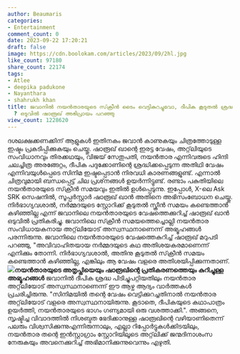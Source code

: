 ```yaml
---
author: Beaumaris
categories:
- Entertainment
comment_count: 0
date: 2023-09-22 17:20:21
draft: false
image: https://cdn.boolokam.com/articles/2023/09/2hl.jpg
like_count: 97180
share_count: 22174
tags:
- Atlee
- deepika padukone
- Nayanthara
- shahrukh khan
title: ജവാനിൽ നയൻതാരയുടെ സ്‌ക്രീൻ ടൈം വെട്ടികുറച്ചുവോ, ദീപിക കൂടുതൽ ശ്രദ്ധിക്കപ്പെട്ടോ
  ? ഒടുവിൽ ഷാരൂഖ് അഭിപ്രായം പറഞ്ഞു
view_count: 1228620
---
```


ദശലക്ഷക്കണക്കിന് ആളുകൾ ഇതിനകം ജവാൻ കാണുകയും ചിത്രത്തോടുള്ള ഇഷ്ടം പ്രകടിപ്പിക്കുകയും ചെയ്തു. ഷാരൂഖ് ഖാന്റെ ഇരട്ട വേഷം, അറ്റ്‌ലിയുടെ സംവിധാനവും തിരക്കഥയും, വിജയ് സേതുപതി, നയൻതാര എന്നിവരുടെ ഹിന്ദി ചലച്ചിത്ര അരങ്ങേറ്റം, ദീപിക പദുക്കോണിന്റെ ശ്രദ്ധിക്കപ്പെടുന്ന അതിഥി വേഷം എന്നിവയുൾപ്പെടെ സിനിമ ഇഷ്ടപ്പെടാൻ നിരവധി കാരണങ്ങളുണ്ട്. എന്നാൽ ചിത്രവുമായി ബന്ധപ്പെട്ട് ചില പ്രശ്‌നങ്ങൾ ഉയർന്നിട്ടുണ്ട്. രണ്ടാം പകുതിയിലെ നയൻതാരയുടെ സ്‌ക്രീൻ സമയവും ഇതിൽ ഉൾപ്പെടുന്നു. ഇപ്പോൾ, X-ലെ Ask SRK സെഷനിൽ, സൂപ്പർസ്റ്റാർ ഷാരൂഖ് ഖാൻ അതിനെ അഭിസംബോധന ചെയ്തു. നിർഭാഗ്യവശാൽ, നർമ്മദയുടെ സ്റ്റോറിക്ക് കൂടുതൽ സ്ക്രീൻ സമയം കണ്ടെത്താൻ കഴിഞ്ഞില്ല എന്ന് ജവാനിലെ നയൻതാരയുടെ വേഷത്തെക്കുറിച്ച് ഷാരൂഖ് ഖാൻ ഒടുവിൽ പ്രതികരിച്ചു. ജവാനിലെ സ്‌ക്രീൻ സമയത്തെച്ചൊല്ലി നയൻതാര സംവിധായകനായ അറ്റ്‌ലിയോട് അസ്വസ്ഥനാണെന്ന് അഭ്യൂഹങ്ങൾ പരന്നിരുന്നു. ജവാനിലെ നയൻതാരയുടെ വേഷത്തെകുറിച്ച് ഷാരൂഖ് മറുപടി പറഞ്ഞു, "അവിവാഹിതയായ നർമ്മദയുടെ കഥ അതിശയകരമാണെന്ന് എനിക്കും തോന്നി. നിർഭാഗ്യവശാൽ, അതിനു കൂടുതൽ സ്‌ക്രീൻ സമയം കണ്ടെത്താൻ കഴിഞ്ഞില്ല, എങ്കിലും ആ വേഷം വളരെ അതിശയിപ്പിക്കുന്നതാണ്. **![](https://cdn.boolokam.com/articles/2023/09/2hl.jpg)നയൻതാരയുടെ അതൃപ്തിയെയും ഷാരൂഖിന്റെ പ്രതികരണത്തെയും കുറിച്ചുള്ള അഭ്യൂഹങ്ങൾ** ജവാനിൽ ദീപിക ശ്രദ്ധ പിടിച്ചുപറ്റിയതിലും നയൻതാര അറ്റ്‌ലിയോട് അസ്വസ്ഥനാണെന്ന് ഈ ആഴ്ച ആദ്യം വാർത്തകൾ പ്രചരിച്ചിരുന്നു. "സിനിമയിൽ തന്റെ വേഷം വെട്ടിക്കുറച്ചതിനാൽ നയൻതാര അറ്റ്‌ലിയോട് വളരെ അസ്വസ്ഥനായിരുന്നു. കൂടാതെ, ദീപികയുടെ കഥാപാത്രം ഉയർത്തി, നയൻതാരയുടെ ഭാഗം ഗണ്യമായി ഒരു വശത്താക്കി.". അങ്ങനെ, സൃഷ്ടിച്ച വിവാദത്തിൽ നിശബ്ദത ഭേദിക്കാനുള്ള ഷാരൂഖിന്റെ വഴിയാണിതെന്ന് പലരും വിശ്വസിക്കുന്നുഎന്നിരുന്നാലും, എല്ലാ റിപ്പോർട്ടുകൾക്കിടയിലും, നയൻതാര തന്റെ ഇൻസ്റ്റാഗ്രാം സ്റ്റോറിയിലൂടെ അറ്റ്‌ലിക്ക് ജന്മദിനാശംസ നേരുകയും അവനെക്കുറിച്ച് അഭിമാനിക്കുന്നുവെന്നും എഴുതി.